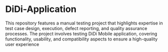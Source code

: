 # DiDi-Application
This repository features a manual testing project that highlights expertise in test case design, execution, defect reporting, and quality assurance processes. The project involves testing DiDi Mobile application, covering functionality, usability, and compatibility aspects to ensure a high-quality user experience
